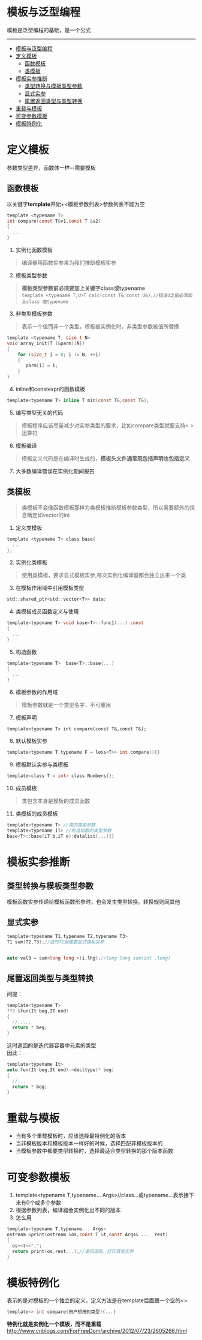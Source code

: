 # 模板与泛型编程
模板是泛型编程的基础，是一个公式

--------------------
- [模板与泛型编程](#模板与泛型编程)
- [定义模板](#定义模板)
    - [函数模板](#函数模板)
    - [类模板](#类模板)
- [模板实参推断](#模板实参推断)
    - [类型转换与模板类型参数](#类型转换与模板类型参数)
    - [显式实参](#显式实参)
    - [尾置返回类型与类型转换](#尾置返回类型与类型转换)
- [重载与模板](#重载与模板)
- [可变参数模板](#可变参数模板)
- [模板特例化](#模板特例化)


# 定义模板
参数类型差异，函数体一样--需要模板
## 函数模板
以关键字**template**开始+<模板参数列表>参数列表不能为空
```c
template <typename T>
int compare(const T&v1,const T &v2)
{
  ...
}
```

1. 实例化函数模板
> 编译器用函数实参来为我们推断模板实参
2. 模板类型参数
> **模板类型参数前必须要加上关键字class或typename**  
> ```template <typename T,U>T calc(const T&,const U&);//错误U之前必须加上class 或typename```

3. 非类型模板参数
> 表示一个值而非一个类型，模板被实例化时，非类型参数被值所替换
```c
template <typename T, size_t N>  
void array_init(T (&parm)[N])  
{  
    for (size_t i = 0; i != N; ++i)  
    {  
       parm[i] = i;  
    }  
}  
```  
4. inline和constexpr的函数模板
```c
template<typename T> inline T min(const T&,const T&);
```  
5. 编写类型无关的代码
> 模板程序应该尽量减少对实参类型的要求，比如compare类型就要支持< > 运算符

6. 模板编译
> 模板定义代码是在编译时生成的，**模板头文件通常既包括声明也包括定义**

7. 大多数编译错误在实例化期间报告

## 类模板
> 类模板不会像函数模板那样为类模板推断模板参数类型，所以需要额外的信息确定如vector<int>的int


1. 定义类模板
```c
template <typename T> class base{
  ...
};
```
2. 实例化类模板
> 使用类模板，要求显式模板实参,每次实例化编译器都会独立出来一个类

3. 在模板作用域中引用模板类型
```c
std::shared_ptr<std::vector<T>> data;
```
4. 类模板成员函数定义与使用
```c
template<typename T> void base<T>::func1(...) const
{
  ...
}
```
5. 构造函数
```c
template<typename T>  base<T>::base(...)
{
  ...
}
```
6. 模板参数的作用域
> 模板参数就是一个类型名字，不可重用

7. 模板声明
```
template<typename T> int compare(const T&,const T&);
```
8. 默认模板实参
```c
template<typename T,typename F = less<T>> int compare(){}
```
9. 模板默认实参与类模板
```c
template<class T = int> class Numbers{};
```
10. 成员模板
> 类包含本身是模板的成员函数

11. 类模板的成员模板
```c
template<typename T> //类的类型参数
template<typename iT> //构造函数的类型参数
base<T>::base(iT b,iT e):datalist(...){}
```

# 模板实参推断
## 类型转换与模板类型参数
模板函数实参传递给模板函数形参时，也会发生类型转换。转换规则同其他
## 显式实参
```c
template<typename T1,typename T2,typename T3>
T1 sum(T2,T3);//这时T1就需要显式模板实参


auto val3 = sum<long long >(i,lhg);//long long sum(int ,long)
```
## 尾置返回类型与类型转换
问提：  
```c
template<typename T>
??? &fun(It beg,IT end)
{
  //.....
  return * beg;
}
```
这时返回的是迭代器容器中元素的类型  
因此：
```c
template<typename It>
auto fun(It beg,It end)->decltype(* beg)
{
  //...
  return * beg;
}
```

# 重载与模板
- 当有多个重载模板时，应该选择最特例化的版本
- 当非模板版本和模板版本一样好的时候，选择匹配非模板版本的
- 当模板参数中都要类型转换时，选择最适合类型转换的那个版本函数


# 可变参数模板
1. template<typename T,typename... Args>//class...或typename...表示接下来有0个或多个参数
2. 根据参数列表，编译器会实例化出不同的版本
3. 怎么用
```c
template<typename T,typename... Args>
ostream &print(ostream &os,const T &t,const Args& ...  rest)
{
  os<<t<<",";
  return print(os,rest...);//递归调用，打印其他实参
}
```

# 模板特例化
表示的是对模板的一个独立的定义，定义方法是在template后面跟一个空的<>
```c
template<> int compare(用户想用的类型){...}
```
**特例化就是实例化一个模板，而不是重载**
http://www.cnblogs.com/ForFreeDom/archive/2012/07/23/2605266.html
